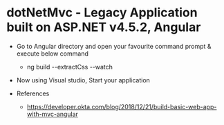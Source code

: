# dotNetMvc - Legacy Application built on ASP.NET v4.5.2, Angular

- Go to Angular directory and open your favourite command prompt & execute below command 
  - ng build --extractCss --watch

- Now using Visual studio, Start your application

- References
  - https://developer.okta.com/blog/2018/12/21/build-basic-web-app-with-mvc-angular
